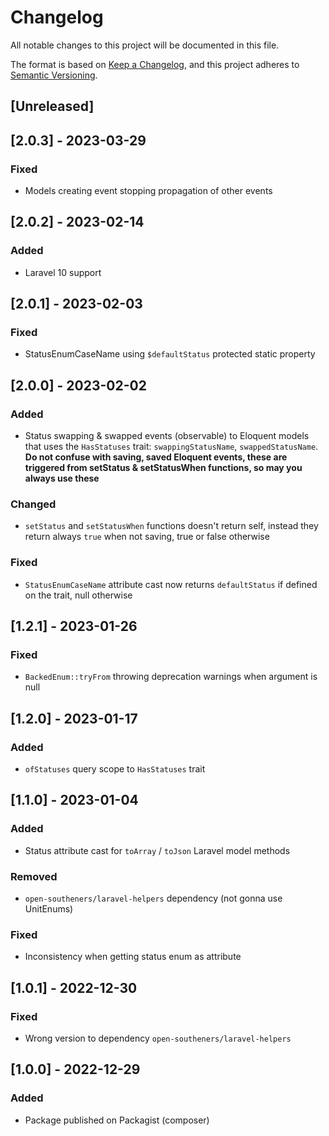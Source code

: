 # Changelog

All notable changes to this project will be documented in this file.

The format is based on [Keep a Changelog](https://keepachangelog.com/en/1.0.0/),
and this project adheres to [Semantic Versioning](https://semver.org/spec/v2.0.0.html).

## [Unreleased]

## [2.0.3] - 2023-03-29

### Fixed

- Models creating event stopping propagation of other events

## [2.0.2] - 2023-02-14

### Added

- Laravel 10 support

## [2.0.1] - 2023-02-03

### Fixed

- StatusEnumCaseName using `$defaultStatus` protected static property

## [2.0.0] - 2023-02-02

### Added

- Status swapping & swapped events (observable) to Eloquent models that uses the `HasStatuses` trait: `swappingStatusName`, `swappedStatusName`. **Do not confuse with saving, saved Eloquent events, these are triggered from setStatus & setStatusWhen functions, so may you always use these**

### Changed

- `setStatus` and `setStatusWhen` functions doesn't return self, instead they return always `true` when not saving, true or false otherwise

### Fixed

- `StatusEnumCaseName` attribute cast now returns `defaultStatus` if defined on the trait, null otherwise

## [1.2.1] - 2023-01-26

### Fixed

- `BackedEnum::tryFrom` throwing deprecation warnings when argument is null

## [1.2.0] - 2023-01-17

### Added

- `ofStatuses` query scope to `HasStatuses` trait

## [1.1.0] - 2023-01-04

### Added

- Status attribute cast for `toArray` / `toJson` Laravel model methods

### Removed

- `open-southeners/laravel-helpers` dependency (not gonna use UnitEnums)

### Fixed

- Inconsistency when getting status enum as attribute

## [1.0.1] - 2022-12-30

### Fixed

- Wrong version to dependency `open-southeners/laravel-helpers`

## [1.0.0] - 2022-12-29

### Added

- Package published on Packagist (composer)

